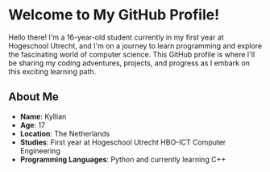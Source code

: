 # Welcome to My GitHub Profile!

Hello there! I'm a 16-year-old student currently in my first year at Hogeschool Utrecht, and I'm on a journey to learn programming and explore the fascinating world of computer science. This GitHub profile is where I'll be sharing my coding adventures, projects, and progress as I embark on this exciting learning path.

## About Me

- **Name**: Kyllian
- **Age**: 17
- **Location**: The Netherlands
- **Studies**: First year at Hogeschool Utrecht HBO-ICT Computer Engineering
- **Programming Languages**: Python and currently learning C++
